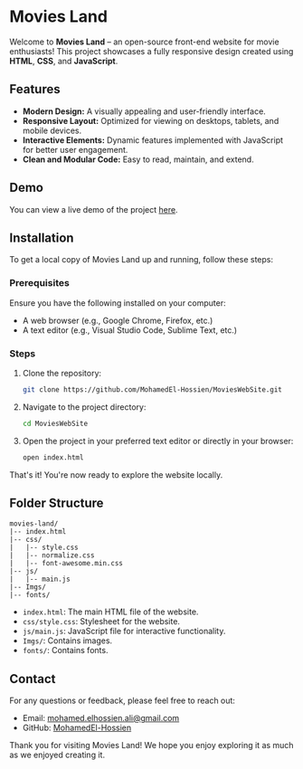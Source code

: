 # Movies Land

Welcome to **Movies Land** – an open-source front-end website for movie enthusiasts! This project showcases a fully responsive design created using **HTML**, **CSS**, and **JavaScript**.

## Features

- **Modern Design:** A visually appealing and user-friendly interface.
- **Responsive Layout:** Optimized for viewing on desktops, tablets, and mobile devices.
- **Interactive Elements:** Dynamic features implemented with JavaScript for better user engagement.
- **Clean and Modular Code:** Easy to read, maintain, and extend.

## Demo

You can view a live demo of the project [here](https://mohamedel-hossien.github.io/MoviesWebSite/).

## Installation

To get a local copy of Movies Land up and running, follow these steps:

### Prerequisites
Ensure you have the following installed on your computer:
- A web browser (e.g., Google Chrome, Firefox, etc.)
- A text editor (e.g., Visual Studio Code, Sublime Text, etc.)

### Steps
1. Clone the repository:
   ```bash
   git clone https://github.com/MohamedEl-Hossien/MoviesWebSite.git
   ```

2. Navigate to the project directory:
   ```bash
   cd MoviesWebSite
   ```

3. Open the project in your preferred text editor or directly in your browser:
   ```bash
   open index.html
   ```

That's it! You're now ready to explore the website locally.

## Folder Structure
```
movies-land/
|-- index.html
|-- css/
|   |-- style.css
|   |-- normalize.css
|   |-- font-awesome.min.css
|-- js/
|   |-- main.js
|-- Imgs/
|-- fonts/
```
- `index.html`: The main HTML file of the website.
- `css/style.css`: Stylesheet for the website.
- `js/main.js`: JavaScript file for interactive functionality.
- `Imgs/`: Contains images.
- `fonts/`: Contains fonts.


## Contact

For any questions or feedback, please feel free to reach out:
- Email: mohamed.elhossien.ali@gmail.com
- GitHub: [MohamedEl-Hossien](https://github.com/MohamedEl-Hossien)

Thank you for visiting Movies Land! We hope you enjoy exploring it as much as we enjoyed creating it.

